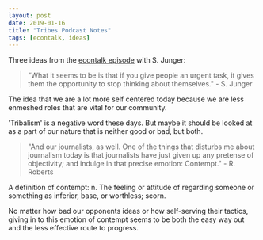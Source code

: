 ```yaml
---
layout: post
date: 2019-01-16
title: "Tribes Podcast Notes"
tags: [econtalk, ideas]
---
```

Three ideas from the [econtalk episode](https://www.econtalk.org/sebastian-junger-on-tribe/) with S. Junger:

>"What it seems to be is that if you give people an urgent task, it gives them the opportunity to stop thinking about themselves." - S. Junger

The idea that we are a lot more self centered today because we are less enmeshed roles that are vital for our community.

'Tribalism' is a negative word these days. But maybe it should be looked at as a part of our nature that is neither good or bad, but both.

>"And our journalists, as well. One of the things that disturbs me about journalism today is that journalists have just given up any pretense of objectivity; and indulge in that precise emotion: Contempt." - R. Roberts

A definition of contempt:  n.
The feeling or attitude of regarding someone or something as inferior, base, or worthless; scorn.

No matter how bad our opponents ideas or how self-serving their tactics, giving in to this emotion of contempt seems to be both the easy way out and the less effective route to progress. 
